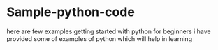 # Sample-python-code
here are few examples getting started with python for beginners
i have provided some of examples of python which will help in learning
